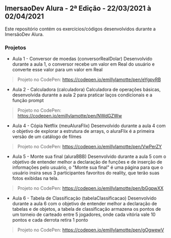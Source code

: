 ## ImersaoDev Alura - 2ª Edição - 22/03/2021 à 02/04/2021
Este repositório contém os exercícios/códigos desenvolvidos durante a ImersãoDev Alura.

### Projetos

- Aula 1 - Conversor de moedas (conversorRealDolar)
Desenvolvido durante a aula 1, o conversor recebe um valor em Real do usuário e converte esse valor para um valor em Real
>Projeto no CodePen: https://codepen.io/emillylamotte/pen/eYgpvRB

- Aula 2 - Calculadora (calculadora)
Calculadora de operações básicas, desenvolvida durante a aula 2 para praticar laços condicionais e a função prompt
>Projeto no CodePen: https://codepen.io/emillylamotte/pen/NWdGZWw

-  Aula 4 - Cópia Netflix (meuAluraFlix)
Desenvolvido durante a aula 4 com o objetivo de explorar a estrutura de arrays, o aluraFlix é a primeira versão de um catálogo de filmes
>Projeto no CodePen: https://codepen.io/emillylamotte/pen/VwPerZY

- Aula 5 - Monte sua final (aluraBBB)
Desenvolvido durante a aula 5 com o objetivo de entender melhor a declaração de funções e de inserção de informações pelo usuário, o "Monte sua final" é uma página para que o usuário insira seus 3 participantes favoritos do reality, que terão suas fotos exibidas na tela. 
>Projeto no CodePen: https://codepen.io/emillylamotte/pen/bGgpwXX

- Aula 6 - Tabela de Classificação (tabelaClassificacao)
Desenvolvido durante a aula 6 com o objetivo de entender melhor a declaração de tabelas e de objetos, a tabela de classificação armazena os pontos de um torneio de carteado entre 5 jogadores, onde cada vitória vale 10 pontos e cada derrota retira 1 ponto 
>Projeto no CodePen: https://codepen.io/emillylamotte/pen/gOgwewV

